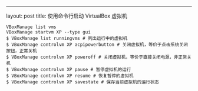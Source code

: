 ---
layout: post
title: 使用命令行启动 VirtualBox 虚拟机



``` shell
VBoxManage list vms
VBoxManage startvm XP --type gui
$ VBoxManage list runningvms # 列出运行中的虚拟机
$ VBoxManage controlvm XP acpipowerbutton # 关闭虚拟机，等价于点击系统关闭按钮，正常关机
$ VBoxManage controlvm XP poweroff # 关闭虚拟机，等价于直接关闭电源，非正常关机
$ VBoxManage controlvm XP pause # 暂停虚拟机的运行
$ VBoxManage controlvm XP resume # 恢复暂停的虚拟机
$ VBoxManage controlvm XP savestate # 保存当前虚拟机的运行状态
```

